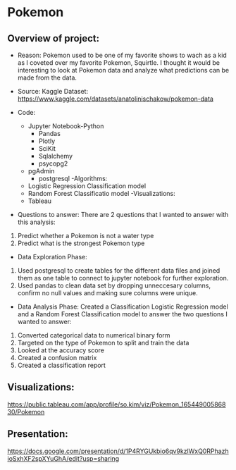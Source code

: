# Pokemon

## Overview of project:
- Reason: Pokemon used to be one of my favorite shows to wach as a kid as I coveted over my favorite Pokemon, Squirtle.
I thought it would be interesting to look at Pokemon data and analyze what predictions can be made from the data.

- Source: Kaggle Dataset: https://www.kaggle.com/datasets/anatolinischakow/pokemon-data
- Code: 
  - Jupyter Notebook-Python
    - Pandas
    - Plotly
    - SciKit
    - Sqlalchemy
    - psycopg2
  - pgAdmin
    - postgresql
 -Algorithms:
  - Logistic Regression Classification model
  - Random Forest Classificatio model
 -Visualizations:
  - Tableau

- Questions to answer: There are 2 questions that I wanted to answer with this analysis:
1. Predict whether a Pokemon is not a water type
2. Predict what is the strongest Pokemon type 

- Data Exploration Phase: 
1. Used postgresql to create tables for the different data files and joined them as one table to connect to jupyter notebook for further exploration.
2. Used pandas to clean data set by dropping unneccesary columns, confirm no null values and making sure columns were unique.

- Data Analysis Phase: Created a Classification Logistic Regression model and a Random Forest Classification model to answer the two questions I wanted to answer:
1. Converted categorical data to numerical binary form
2. Targeted on the type of Pokemon to split and train the data
3. Looked at the accuracy score 
4. Created a confusion matrix
5. Created a classification report

## Visualizations:
https://public.tableau.com/app/profile/so.kim/viz/Pokemon_16544900586830/Pokemon

## Presentation:
https://docs.google.com/presentation/d/1P4RYGUkbio6qv9kzlWxQ0RPhazhioSxhXF2spXYuGhA/edit?usp=sharing

